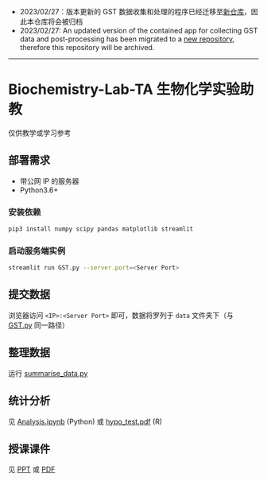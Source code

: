 - 2023/02/27：版本更新的 GST 数据收集和处理的程序已经迁移至[新仓库](https://github.com/TeddyHuang-00/GST-open-data-collect)，因此本仓库将会被归档
- 2023/02/27: An updated version of the contained app for collecting GST data and post-processing has been migrated to a [new repository](https://github.com/TeddyHuang-00/GST-open-data-collect), therefore this repository will be archived.

---

# Biochemistry-Lab-TA 生物化学实验助教

仅供教学或学习参考

## 部署需求

- 带公网 IP 的服务器
- Python3.6+

### 安装依赖

```sh
pip3 install numpy scipy pandas matplotlib streamlit
```

### 启动服务端实例

```sh
streamlit run GST.py --server.port=<Server Port>
```

## 提交数据

浏览器访问 `<IP>:<Server Port>` 即可，数据将罗列于 `data` 文件夹下（与 [GST.py](./GST.py) 同一路径）

## 整理数据

运行 [summarise_data.py](./summarise_data.py)

## 统计分析

见 [Analysis.ipynb](./Analysis.ipynb) (Python) 或 [hypo_test.pdf](./hypo_test.pdf) (R)

## 授课课件

见 [PPT](./课件.pptx) 或 [PDF](./课件.pdf)
